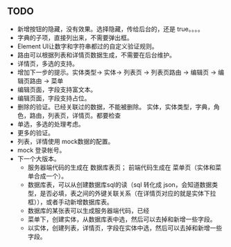 ## TODO
* 新增按钮的隐藏，没有效果。选择隐藏，传给后台的，还是 true。。。。
* 字典的子项，直接列出来，不需要弹出框。
* Element UI让数字和字符串都过的自定义验证规则。
* 路由可以根据列表和详情页数据生成，不需要在后台维护。
* 详情页，多选的支持。
* 增加下一步的提示。实体类型-> 实体-> 列表页 -> 列表页路由 -> 编辑页 -> 编辑页路由 -> 菜单
* 编辑页面，字段支持富文本。
* 编辑页面，字段支持占位。
* 删除的验证。已经关联过的数据，不能被删除。 实体，实体类型，字典，角色，路由，列表页，详情页。都要检查
* 单选，多选的处理考虑。
* 更多的验证。
* 列表，详情使用 mock数据的配置。
* mock 登录帐号。
* 下一个大版本。
  * 服务器端代码的生成在 数据库表页； 前端代码生成在 菜单页（实体和菜单合成一个）。
  * 数据库表，可以从创建数据库sql的读（sql 转化成 json，会知道数据类型，是否必填，表之间的外键关联关系（在详情页对应的就是实体下拉框）），或者手动新增数据库表。
  * 数据库的某张表可以生成服务器端代码，已经
  * 菜单下，创建实体，从数据库表中选，然后可以去掉和新增一些字段。
  * 以实体，创建列表，详情页，字段在实体中选，然后可以去掉和新增一些字段。
